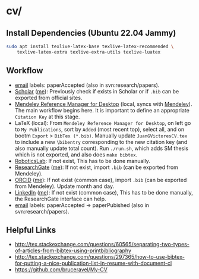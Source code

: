 # cv/

## Install Dependencies (Ubuntu 22.04 Jammy)

```bash
sudo apt install texlive-latex-base texlive-latex-recommended \
    texlive-latex-extra texlive-extra-utils texlive-luatex
```

## Workflow

- [email](https://gmail.com) labels: paperAccepted (also in svn:research/papers).
- [Scholar](https://scholar.google.com) ([me](https://scholar.google.com/citations?user=qawKnNkAAAAJ)): Previously check if exists in Scholar or if `.bib` can be exported from official sites.
- [Mendeley Reference Manager for Desktop](https://www.mendeley.com/download-reference-manager) (local, syncs with [Mendeley](https://www.mendeley.com)). The main workflow begins here. It is important to define an appropriate `Citation Key` at this stage.
- LaTeX (local): From `Mendeley Reference Manager for Desktop`, on left go to `My Publications`, sort by `Added` (most recent top), select all, and on bootm `Export` > `BibTex (*.bib)`. Manually update `JuanGVictoresCV.tex` to include a new `\bibentry` corresponding to the new citation key (and also manually update total count). Run `./run.sh`, which adds SM thesis which is not exported, and also does `make bibtex`.
- [RoboticsLab](https://roboticslab.uc3m.es/roboticslab/people/jg-victores): If not exist, This has to be done manually.
- [ResearchGate](https://www.researchgate.net/) ([me](https://www.researchgate.net/profile/Juan-Victores)): If not exist, import `.bib` (can be exported from Mendeley).
- [ORCID](https://orcid.org) ([me](https://orcid.org/0000-0002-3080-3467)): If not exist (common case), import `.bib` (can be exported from Mendeley). Update month and day.
- [LinkedIn](https://linkedin.com) ([me](https://linkedin.com/in/jgvictores)): If not exist (common case), This has to be done manually, the ResearchGate interface can help.
- [email](https://gmail.com) labels: paperAccepted -> paperPubished (also in svn:research/papers).

## Helpful Links

- <http://tex.stackexchange.com/questions/60565/separating-two-types-of-articles-from-bibtex-using-printbibliography>
- <http://tex.stackexchange.com/questions/297365/how-to-use-bibtex-for-putting-a-nice-publication-list-in-resume-with-document-cl>
- <https://github.com/bruceravel/My-CV>

